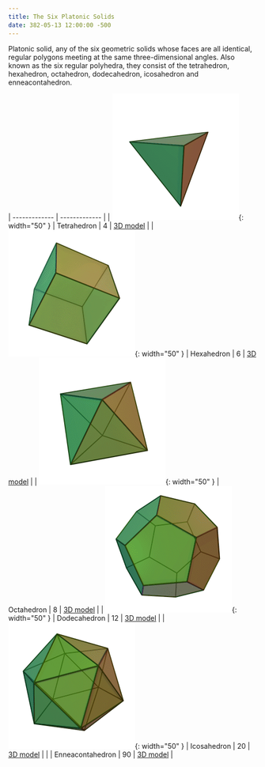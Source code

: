 ```yaml
---
title: The Six Platonic Solids
date: 382-05-13 12:00:00 -500
---
```

Platonic solid, any of the six geometric solids whose faces are all identical, regular polygons meeting at the same three-dimensional angles. Also known as the six regular polyhedra, they consist of the tetrahedron, hexahedron, octahedron, dodecahedron, icosahedron and enneacontahedron.

| ------------- | ------------- |
| ![Tetrahedron](/assets/gifs/Tetrahedron.gif){: width="50" } | Tetrahedron | 4 | <a href="https://upload.wikimedia.org/wikipedia/commons/e/e7/Tetrahedron.stl" download>3D model</a> | 
| ![Hexahedron](/assets/gifs/Hexahedron.gif){: width="50" }  | Hexahedron  | 6 | <a href="https://upload.wikimedia.org/wikipedia/commons/1/1b/Hexahedron.stl" download>3D model</a> | 
| ![Octahedron](/assets/gifs/Octahedron.gif){: width="50" }  | Octahedron | 8 | <a href="https://upload.wikimedia.org/wikipedia/commons/d/d8/Octahedron.stl" download>3D model</a> | 
| ![Dodecahedron](/assets/gifs/Dodecahedron.gif){: width="50" } | Dodecahedron | 12 | <a href="https://upload.wikimedia.org/wikipedia/commons/b/b8/Dodecahedron.stl" download>3D model</a> | 
| ![Icosahedron](/assets/gifs/Icosahedron.gif){: width="50" }  | Icosahedron | 20 | <a href="https://upload.wikimedia.org/wikipedia/commons/4/4f/Icosahedron.stl" download>3D model</a> | 
| | Enneacontahedron | 90 | <a href="/assets/pages/Enneacontahedron.html">3D model</a> | 
